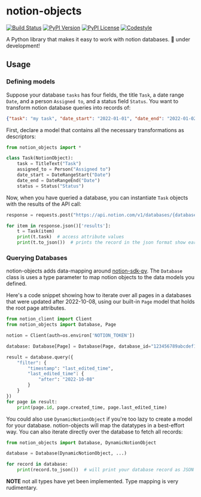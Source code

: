 # notion-objects

[![Build Status](https://github.com/thrau/notion-objects/actions/workflows/test.yml/badge.svg)](https://github.com/thrau/notion-objects/actions/workflows/test.yml)
[![PyPI Version](https://badge.fury.io/py/notion-objects.svg)](https://badge.fury.io/py/notion-objects)
[![PyPI License](https://img.shields.io/pypi/l/notion-objects.svg)](https://img.shields.io/pypi/l/notion-objects.svg)
[![Codestyle](https://img.shields.io/badge/code%20style-black-000000.svg)](https://github.com/psf/black)

A Python library that makes it easy to work with notion databases. 🚧 under development!

## Usage

### Defining models

Suppose your database `tasks` has four fields, the title `Task`, a date range `Date`, and a person `Assigned to`, and a status field `Status`.
You want to transform notion database queries into records of:

```json
{"task": "my task", "date_start": "2022-01-01", "date_end": "2022-01-02", "assigned_to": "Thomas", "status": "In progress"}
```

First, declare a model that contains all the necessary transformations as descriptors:

```python
from notion_objects import *

class Task(NotionObject):
    task = TitleText("Task")
    assigned_to = Person("Assigned to")
    date_start = DateRangeStart("Date")
    date_end = DateRangeEnd("Date")
    status = Status("Status")
```

Now, when you have queried a database, you can instantiate `Task` objects with the results of the API call:

```python
response = requests.post("https://api.notion.com/v1/databases/{database_id}/query", ...)

for item in response.json()['results']:
    t = Task(item)
    print(t.task)  # access attribute values
    print(t.to_json())  # prints the record in the json format show earlier
```

### Querying Databases

notion-objects adds data-mapping around [notion-sdk-py](https://github.com/ramnes/notion-sdk-py). The `Database` class
is uses a type parameter to map notion objects to the data models you defined.

Here's a code snippet showing how to iterate over all pages in a databases that were updated after 2022-10-08, using
our built-in `Page` model that holds the root page attributes.

```python
from notion_client import Client
from notion_objects import Database, Page

notion = Client(auth=os.environ['NOTION_TOKEN'])

database: Database[Page] = Database(Page, database_id="123456789abcdef1234567890abcdef1", client=notion)

result = database.query({
    "filter": {
        "timestamp": "last_edited_time",
        "last_edited_time": {
            "after": "2022-10-08"
        }
    }
})
for page in result:
    print(page.id, page.created_time, page.last_edited_time)
```

You could also use `DynamicNotionObject` if you're too lazy to create a model for your database. notion-objects will map
the datatypes in a best-effort way. You can also iterate directly over the database to fetch all records:

```python
from notion_objects import Database, DynamicNotionObject

database = Database(DynamicNotionObject, ...)

for record in database:
    print(record.to_json())  # will print your database record as JSON
```

**NOTE** not all types have yet been implemented. Type mapping is very rudimentary.
